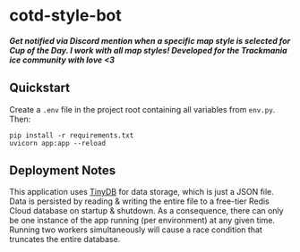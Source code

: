 # cotd-style-bot

##### Get notified via Discord mention when a specific map style is selected for Cup of the Day. I work with all map styles! Developed for the Trackmania ice community with love <3

## Quickstart

Create a `.env` file in the project root containing all variables from `env.py`. Then:
```
pip install -r requirements.txt
uvicorn app:app --reload
```

## Deployment Notes

This application uses [TinyDB](https://tinydb.readthedocs.io/en/latest/) for data storage, which is just a JSON file. Data is persisted by reading & writing the entire file to a free-tier Redis Cloud database on startup & shutdown. As a consequence, there can only be one instance of the app running (per environment) at any given time. Running two workers simultaneously will cause a race condition that truncates the entire database.
